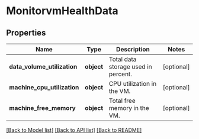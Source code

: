 # MonitorvmHealthData

## Properties
Name | Type | Description | Notes
------------ | ------------- | ------------- | -------------
**data_volume_utilization** | **object** | Total data storage used in percent. | [optional] 
**machine_cpu_utilization** | **object** | CPU utilization in the VM. | [optional] 
**machine_free_memory** | **object** | Total free memory in the VM. | [optional] 

[[Back to Model list]](../README.md#documentation-for-models) [[Back to API list]](../README.md#documentation-for-api-endpoints) [[Back to README]](../README.md)


